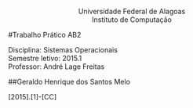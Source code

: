 <p align="center">
Universidade Federal de Alagoas</br>
Instituto de Computação</br>
</p>

#Trabalho Prático AB2

Disciplina: Sistemas Operacionais</br>
Semestre letivo: 2015.1</br>
Professor: André Lage Freitas</br>

##Geraldo Henrique dos Santos Melo

[2015].[1]-[CC]
